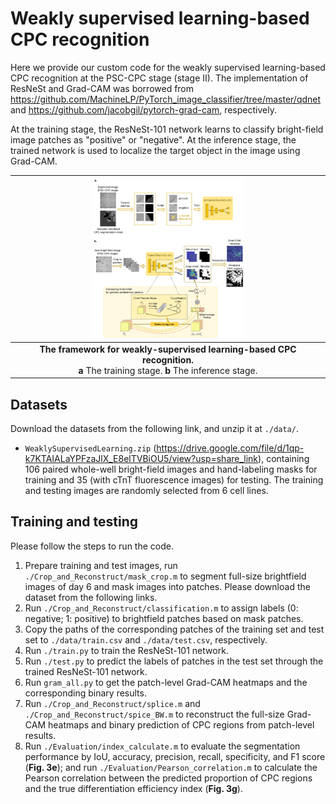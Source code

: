 # Weakly	supervised	learning-based CPC recognition 

Here we provide our custom code for the weakly supervised learning-based CPC recognition at the PSC-CPC stage (stage II). The implementation of ResNeSt and Grad-CAM was borrowed from https://github.com/MachineLP/PyTorch_image_classifier/tree/master/qdnet and https://github.com/jacobgil/pytorch-grad-cam, respectively.

At the training stage, the ResNeSt-101 network learns to classify bright-field image patches as "positive" or "negative". At the inference stage, the trained network is used to localize the target object in the image using Grad-CAM. 

| <img src="./Weakly_Supervised_Learning_Framework.svg" alt="Weakly Supervised Learning Framework" style="zoom:25%;" /> |
| :----------------------------------------------------------: |
| **The framework for weakly-supervised learning-based CPC recognition.**   <br />**a** The training stage. **b** The inference stage. |



## Datasets

Download the datasets from the following link, and unzip it at `./data/`.

* `WeaklySupervisedLearning.zip` (https://drive.google.com/file/d/1qp-k7KTAIALaYPFzaJlX_E8elTVBiOU5/view?usp=share_link), containing 106 paired whole-well bright-field images and hand-labeling masks for training and 35 (with cTnT fluorescence images) for testing. The training and testing images are randomly selected from 6 cell lines.



## Training and testing

Please follow the steps to run the code.

1. Prepare training and test images, run `./Crop_and_Reconstruct/mask_crop.m` to segment full-size brightfield images of day 6 and mask images into patches. Please download the dataset from the following links.
2. Run `./Crop_and_Reconstruct/classification.m` to assign labels (0: negative; 1: positive) to brightfield patches based on mask patches.
3. Copy the paths of the corresponding patches of the training set and test set to `./data/train.csv` and `./data/test.csv`, respectively.
4. Run `./train.py` to train the ResNeSt-101 network.
5. Run `./test.py` to predict the labels of patches in the test set through the trained ResNeSt-101 network.
6. Run `gram_all.py` to get the patch-level Grad-CAM heatmaps and the corresponding binary results.
7. Run `./Crop_and_Reconstruct/splice.m` and `./Crop_and_Reconstruct/spice_BW.m` to reconstruct the full-size Grad-CAM heatmaps and binary prediction of CPC regions from patch-level results.
8. Run `./Evaluation/index_calculate.m` to evaluate the segmentation performance by IoU, accuracy, precision, recall, specificity, and F1 score (**Fig. 3e**); and run `./Evaluation/Pearson_correlation.m` to calculate the Pearson correlation between the predicted proportion of CPC regions and the true differentiation efficiency index (**Fig. 3g**).

